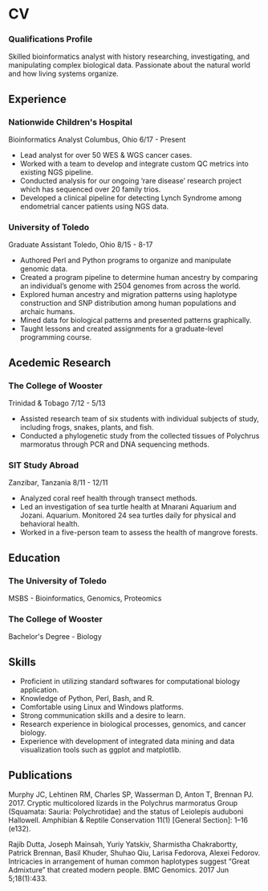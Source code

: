 # CV

### Qualifications Profile
Skilled bioinformatics analyst with history researching, investigating, and manipulating complex biological data. Passionate about the natural world and how living systems organize.

## Experience
### Nationwide Children's Hospital 
Bioinformatics Analyst
Columbus, Ohio  6/17 - Present

- Lead analyst for over 50 WES & WGS cancer cases.
- Worked with a team to develop and integrate custom QC metrics into existing NGS pipeline.
- Conducted analysis for our ongoing ‘rare disease’ research project which has sequenced over 20 family trios.
- Developed a clinical pipeline for detecting Lynch Syndrome among endometrial cancer patients using NGS data.

### University of Toledo
Graduate Assistant
Toledo, Ohio  8/15 - 8-17

- Authored Perl and Python programs to organize and manipulate genomic data.
- Created a program pipeline to determine human ancestry by comparing an individual’s genome with 2504 genomes from across the world.
- Explored human ancestry and migration patterns using haplotype construction and SNP distribution among human populations and archaic humans.
- Mined data for biological patterns and presented patterns graphically.
- Taught lessons and created assignments for a graduate-level programming course.

## Acedemic Research
### The College of Wooster
Trinidad & Tobago  7/12 - 5/13

- Assisted research team of six students with individual subjects of study, including frogs, snakes, plants, and fish.
- Conducted a phylogenetic study from the collected tissues of Polychrus marmoratus through PCR and DNA sequencing methods.

### SIT Study Abroad
Zanzibar, Tanzania 8/11 - 12/11

- Analyzed coral reef health through transect methods.
- Led an investigation of sea turtle health at Mnarani Aquarium and Jozani. Aquarium. Monitored 24 sea turtles daily for physical and behavioral health.
- Worked in a five-person team to assess the health of mangrove forests. 

## Education
### The University of Toledo
MSBS - Bioinformatics, Genomics, Proteomics

### The College of Wooster
Bachelor's Degree - Biology

## Skills
- Proficient in utilizing standard softwares for computational biology application.
- Knowledge of Python, Perl, Bash, and R.
- Comfortable using Linux and Windows platforms.
- Strong communication skills and a desire to learn.
- Research experience in biological processes, genomics, and cancer biology.
- Experience with development of integrated data mining and data visualization tools such as ggplot and matplotlib.

## Publications
Murphy JC, Lehtinen RM, Charles SP, Wasserman D, Anton T, Brennan PJ. 2017. Cryptic multicolored lizards in the Polychrus marmoratus Group (Squamata: Sauria: Polychrotidae) and the status of Leiolepis auduboni Hallowell. Amphibian & Reptile Conservation 11(1) [General Section]: 1–16 (e132).

Rajib Dutta, Joseph Mainsah, Yuriy Yatskiv, Sharmistha Chakrabortty, Patrick Brennan, Basil Khuder, Shuhao Qiu, Larisa Fedorova, Alexei Fedorov. Intricacies in arrangement of human common haplotypes suggest “Great Admixture” that created modern people. BMC Genomics. 2017 Jun 5;18(1):433.
